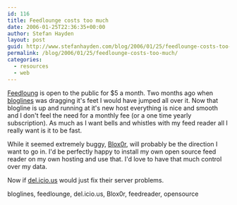 ```yaml
---
id: 116
title: Feedlounge costs too much
date: 2006-01-25T22:36:35+00:00
author: Stefan Hayden
layout: post
guid: http://www.stefanhayden.com/blog/2006/01/25/feedlounge-costs-too-much/
permalink: /blog/2006/01/25/feedlounge-costs-too-much/
categories:
  - resources
  - web
---
```

<a href="http://www.feedlounge.com">Feedloung</a> is open to the public for $5 a month. Two months ago when <a href="http://www.bloglines.com">bloglines</a> was dragging it's feet I would have jumped all over it. Now that blogline is up and running at it's new host everything is nice and smooth and I don't feel the need for a monthly fee (or a one time yearly subscription). As much as I want bells and whistles with my feed reader all I really want is it to be fast.

While it seemed extremely buggy, <a href="http://www.bloxor.com">Blox0r</a>, will probably be the direction I want to go in. I'd be perfectly happy to install my own open source feed reader on my own hosting and use that. I'd love to have that much control over my data.

Now if <a href="http://del.icio.us">del.icio.us</a> would just fix their server problems.

<tags>bloglines, feedlounge, del.icio.us, Blox0r, feedreader, opensource</tags>